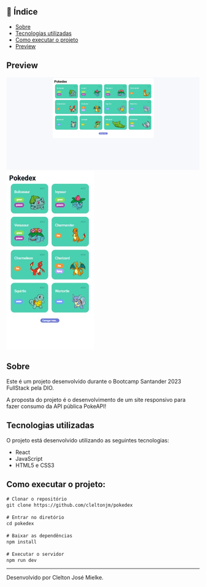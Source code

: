 ## :notebook: Índice

* [Sobre](#Sobre)
* [Tecnologias utilizadas](#tec)
* [Como executar o projeto](#exec)
* [Preview](#preview)

## Preview
![](https://github.com/cleltonjm/pokedex/blob/main/.github/desktop.jpg)
![](https://github.com/cleltonjm/pokedex/blob/main/.github/mobile.jpg)

## Sobre
Este é um projeto desenvolvido durante o Bootcamp Santander 2023 FullStack pela DIO.

A proposta do projeto é o desenvolvimento de um site responsivo para fazer consumo da API pública PokeAPI!

## Tecnologias utilizadas<a name="tec" />
O projeto está desenvolvido utilizando as seguintes tecnologias:

* React
* JavaScript
* HTML5 e CSS3

## Como executar o projeto:<a name="exec" />
```
# Clonar o repositório
git clone https://github.com/cleltonjm/pokedex

# Entrar no diretório
cd pokedex

# Baixar as dependências
npm install

# Executar o servidor
npm run dev
```
-----
Desenvolvido por Clelton José Mielke.